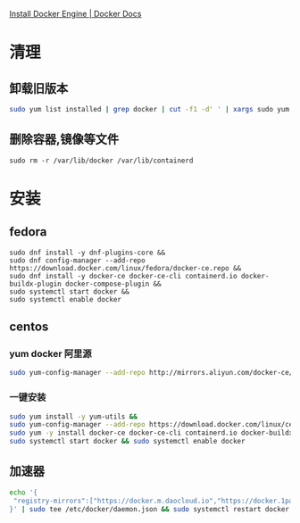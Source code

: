 
[Install Docker Engine | Docker Docs](https://docs.docker.com/engine/install/)

# 清理

## 卸载旧版本

```sh
sudo yum list installed | grep docker | cut -f1 -d' ' | xargs sudo yum -y remove
```

## 删除容器,镜像等文件

```shell
sudo rm -r /var/lib/docker /var/lib/containerd
```


# 安装

## fedora

```shell
sudo dnf install -y dnf-plugins-core && 
sudo dnf config-manager --add-repo https://download.docker.com/linux/fedora/docker-ce.repo && 
sudo dnf install -y docker-ce docker-ce-cli containerd.io docker-buildx-plugin docker-compose-plugin && 
sudo systemctl start docker && 
sudo systemctl enable docker
```

## centos

### yum docker 阿里源

```sh
sudo yum-config-manager --add-repo http://mirrors.aliyun.com/docker-ce/linux/centos/docker-ce.repo
```

### 一键安装

```sh
sudo yum install -y yum-utils && 
sudo yum-config-manager --add-repo https://download.docker.com/linux/centos/docker-ce.repo  &&
sudo yum -y install docker-ce docker-ce-cli containerd.io docker-buildx-plugin docker-compose-plugin &&
sudo systemctl start docker && sudo systemctl enable docker
```

## 加速器

```sh
echo '{
 "registry-mirrors":["https://docker.m.daocloud.io","https://docker.1panel.live"]
}' | sudo tee /etc/docker/daemon.json && sudo systemctl restart docker
```

